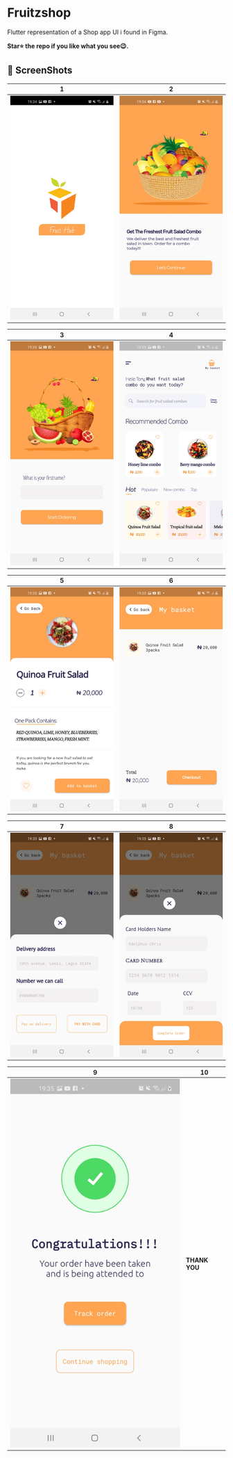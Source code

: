 # Fruitzshop

Flutter representation of a Shop app UI i found in Figma.

**Star⭐ the repo if you like what you see😉.**

## 📸 ScreenShots

| 1 | 2 |
|-------|-------|
|<img src="githubFruit/splashScreen.jpg" width="400">|<img src="githubFruit/description.jpg" width="400">|

| 3 | 4|
|------|------|
|<img src="githubFruit/first_name.jpg" width="400">|<img src="githubFruit/accueilPage.jpg" width="400">|

| 5 | 6|
|------|------|
|<img src="githubFruit/one_product.jpg" width="400">|<img src="githubFruit/panier_card.jpg" width="400">|

| 7 | 8|
|------|------|
|<img src="githubFruit/payBy.jpg" width="400">|<img src="githubFruit/completeOrder.jpg" width="400">|

| 9 | 10 |
|------|------|
|<img src="githubFruit/congratulation.jpg" width="400">|**THANK YOU**|
